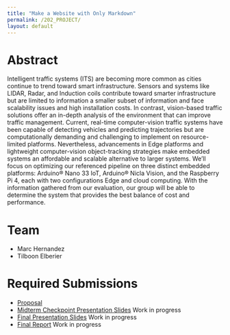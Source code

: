```yaml
---
title: "Make a Website with Only Markdown"
permalink: /202_PROJECT/
layout: default
---
```


# Abstract

Intelligent traffic systems (ITS) are becoming more common as cities continue to trend toward smart infrastructure. Sensors and systems like LIDAR, Radar, and Induction coils contribute toward smarter infrastructure but are limited to information a smaller subset of information and face scalability issues and high installation costs. In contrast, vision-based traffic solutions offer an in-depth analysis of the environment that can improve traffic management. Current, real-time computer-vision traffic systems have been capable of detecting vehicles and predicting trajectories but are computationally demanding and challenging to implement on resource-limited platforms. Nevertheless, advancements in Edge platforms and lightweight computer-vision object-tracking strategies make embedded systems an affordable and scalable alternative to larger systems. We’ll focus on optimizing our referenced pipeline on three distinct embedded platforms: Arduino® Nano 33 IoT,  Arduino® Nicla Vision, and the Raspberry Pi 4, each with two configurations Edge and cloud computing. With the information gathered from our evaluation, our group will be able to determine the system that provides the best balance of cost and performance.

# Team

* Marc Hernandez
* Tilboon Elberier

# Required Submissions

* [Proposal](/202_PROJECT/docs/proposal)
* [Midterm Checkpoint Presentation Slides](/202_PROJECT/) Work in progress
* [Final Presentation Slides](/202_PROJECT/) Work in progress
* [Final Report](/202_PROJECT//docs/report) Work in progress
